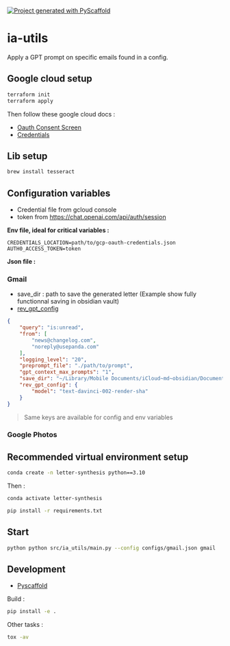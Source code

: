 <!-- These are examples of badges you might want to add to your README:
     please update the URLs accordingly

[![Built Status](https://api.cirrus-ci.com/github/<USER>/ia-utils.svg?branch=main)](https://cirrus-ci.com/github/<USER>/ia-utils)
[![ReadTheDocs](https://readthedocs.org/projects/ia-utils/badge/?version=latest)](https://ia-utils.readthedocs.io/en/stable/)
[![Coveralls](https://img.shields.io/coveralls/github/<USER>/ia-utils/main.svg)](https://coveralls.io/r/<USER>/ia-utils)
[![PyPI-Server](https://img.shields.io/pypi/v/ia-utils.svg)](https://pypi.org/project/ia-utils/)
[![Conda-Forge](https://img.shields.io/conda/vn/conda-forge/ia-utils.svg)](https://anaconda.org/conda-forge/ia-utils)
[![Monthly Downloads](https://pepy.tech/badge/ia-utils/month)](https://pepy.tech/project/ia-utils)
[![Twitter](https://img.shields.io/twitter/url/http/shields.io.svg?style=social&label=Twitter)](https://twitter.com/ia-utils)
-->

[![Project generated with PyScaffold](https://img.shields.io/badge/-PyScaffold-005CA0?logo=pyscaffold)](https://pyscaffold.org/)

# ia-utils

Apply a GPT prompt on specific emails found in a config.

## Google cloud setup

```bash
terraform init
terraform apply
```

Then follow these google cloud docs :
- [Oauth Consent Screen](https://developers.google.com/gmail/api/quickstart/python#configure_the_oauth_consent_screen)
- [Credentials](https://developers.google.com/gmail/api/quickstart/python#authorize_credentials_for_a_desktop_application)

## Lib setup

```bash
brew install tesseract
```

## Configuration variables

- Credential file from gcloud console
- token from https://chat.openai.com/api/auth/session

**Env file, ideal for critical variables :**

```dotenv
CREDENTIALS_LOCATION=path/to/gcp-oauth-credentials.json
AUTH0_ACCESS_TOKEN=token
```

**Json file :**

### Gmail

- save_dir : path to save the generated letter (Example show fully functionnal saving in obsidian vault)
- [rev_gpt_config](https://github.com/acheong08/ChatGPT#--optional-configuration)


```json
{
    "query": "is:unread",
    "from": [
        "news@changelog.com",
        "noreply@usepanda.com"
    ],
    "logging_level": "20",
    "preprompt_file": "./path/to/prompt",
    "gpt_context_max_prompts": "1",
    "save_dir": "~/Library/Mobile Documents/iCloud~md~obsidian/Documents/notes/News",
    "rev_gpt_config": {
        "model": "text-davinci-002-render-sha"
    }
}
```

> Same keys are available for config and env variables

### Google Photos

## Recommended virtual environment setup

```bash
conda create -n letter-synthesis python==3.10
```

Then :

```bash
conda activate letter-synthesis
```

```bash
pip install -r requirements.txt
```

## Start

```bash
python python src/ia_utils/main.py --config configs/gmail.json gmail
```

## Development

- [Pyscaffold](https://github.com/pyscaffold/pyscaffold)

Build :

```bash
pip install -e .
```

Other tasks :

```bash
tox -av
```
